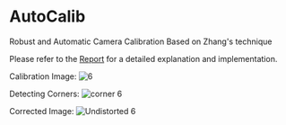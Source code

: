 # AutoCalib
Robust and Automatic Camera Calibration Based on Zhang's technique

Please refer to the [Report](Report.pdf) for a detailed explanation and implementation.

Calibration Image:
![6](https://github.com/miheer-diwan/AutoCalib/assets/79761017/14720f82-6bd4-4541-8fa8-737037a54194)

Detecting Corners:
![corner 6](https://github.com/miheer-diwan/AutoCalib/assets/79761017/8602008a-50c9-40db-b60d-375688641d1b)


Corrected Image:
![Undistorted 6](https://github.com/miheer-diwan/AutoCalib/assets/79761017/4ee90673-9d49-4417-b696-c909bdf27bf7)
